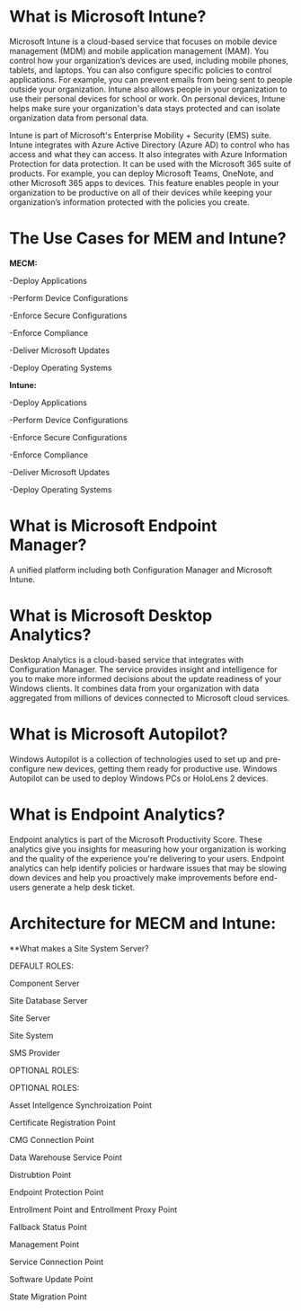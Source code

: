 # What is Microsoft Intune?

Microsoft Intune is a cloud-based service that focuses on mobile device management (MDM) and mobile application management (MAM). 
You control how your organization’s devices are used, including mobile phones, tablets, and laptops. You can also configure specific policies 
to control applications. For example, you can prevent emails from being sent to people outside your organization. Intune also allows people in your 
organization to use their personal devices for school or work. On personal devices, Intune helps make sure your organization's data stays protected and can 
isolate organization data from personal data.

Intune is part of Microsoft's Enterprise Mobility + Security (EMS) suite. Intune integrates with Azure Active Directory (Azure AD) to control who has 
access and what they can access. It also integrates with Azure Information Protection for data protection. It can be used with the Microsoft 365 suite of products. 
For example, you can deploy Microsoft Teams, OneNote, and other Microsoft 365 apps to devices. This feature enables people in your organization to be productive 
on all of their devices while keeping your organization’s information protected with the policies you create.
# The Use Cases for MEM and Intune?

**MECM:**

-Deploy Applications

-Perform Device Configurations

-Enforce Secure Configurations

-Enforce Compliance

-Deliver Microsoft Updates

-Deploy Operating Systems

**Intune:**

-Deploy Applications

-Perform Device Configurations

-Enforce Secure Configurations

-Enforce Compliance

-Deliver Microsoft Updates

-Deploy Operating Systems

# What is Microsoft Endpoint Manager?

A unified platform including both Configuration Manager and Microsoft Intune.

# What is Microsoft Desktop Analytics?

Desktop Analytics is a cloud-based service that integrates with Configuration Manager. The service provides insight and intelligence for you to make more informed decisions about the update readiness of your Windows clients. It combines data from your organization with data aggregated from millions of devices connected to Microsoft cloud services.

# What is Microsoft Autopilot?

Windows Autopilot is a collection of technologies used to set up and pre-configure new devices, getting them ready for productive use. Windows Autopilot can be used to deploy Windows PCs or HoloLens 2 devices.

# What is Endpoint Analytics?

Endpoint analytics is part of the Microsoft Productivity Score. These analytics give you insights for measuring how your organization is working and the quality of the experience you're delivering to your users. Endpoint analytics can help identify policies or hardware issues that may be slowing down devices and help you proactively make improvements before end-users generate a help desk ticket.

# Architecture for MECM and Intune:

**What makes a Site System Server?

DEFAULT ROLES:

Component Server

Site Database Server

Site Server

Site System

SMS Provider

OPTIONAL ROLES:


OPTIONAL ROLES:

Asset Intellgence Synchroization Point

Certificate Registration Point

CMG Connection Point

Data Warehouse Service Point

Distrubtion Point

Endpoint Protection Point

Entrollment Point and Entrollment Proxy Point

Fallback Status Point

Management Point 

Service Connection Point

Software Update Point

State Migration Point




